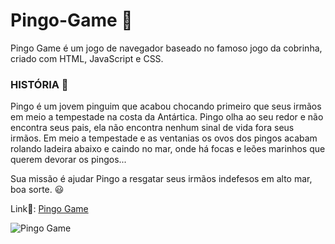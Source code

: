 # Pingo-Game 🐧

Pingo Game é um jogo de navegador baseado no famoso jogo da cobrinha, criado com HTML, JavaScript e CSS.<br>

### HISTÓRIA 📖

Pingo é um jovem pinguim que acabou chocando primeiro que seus irmãos em meio a tempestade na costa da Antártica. Pingo olha ao seu redor e não encontra seus pais, ela não encontra nenhum sinal de vida fora seus irmãos.
Em meio a tempestade e as ventanias os ovos dos pingos acabam rolando ladeira abaixo e caindo no mar, onde há focas e leões marinhos que querem devorar os pingos...

Sua missão é ajudar Pingo a resgatar seus irmãos indefesos em alto mar, boa sorte. 😃

Link🔗: [Pingo Game](https://gangorra.github.io/pingo-game/)

![Pingo Game](https://media.discordapp.net/attachments/1091746940225593467/1091747263728058438/Captura_de_tela_de_2023-03-31_22-01-13.png?width=892&height=429)
